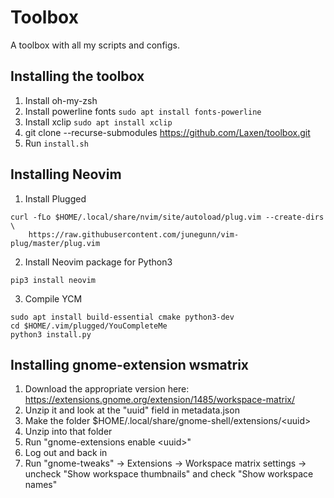 # Toolbox
A toolbox with all my scripts and configs.

## Installing the toolbox
1. Install oh-my-zsh
2. Install powerline fonts `sudo apt install fonts-powerline`
3. Install xclip `sudo apt install xclip`
4. git clone --recurse-submodules https://github.com/Laxen/toolbox.git
5. Run `install.sh`

## Installing Neovim
1. Install Plugged
```
curl -fLo $HOME/.local/share/nvim/site/autoload/plug.vim --create-dirs \
    https://raw.githubusercontent.com/junegunn/vim-plug/master/plug.vim
```
2. Install Neovim package for Python3
```
pip3 install neovim
```
3. Compile YCM
```
sudo apt install build-essential cmake python3-dev
cd $HOME/.vim/plugged/YouCompleteMe
python3 install.py
```

## Installing gnome-extension wsmatrix
1. Download the appropriate version here: https://extensions.gnome.org/extension/1485/workspace-matrix/
2. Unzip it and look at the "uuid" field in metadata.json
3. Make the folder $HOME/.local/share/gnome-shell/extensions/\<uuid\>
4. Unzip into that folder
5. Run "gnome-extensions enable \<uuid\>"
6. Log out and back in
7. Run "gnome-tweaks" -> Extensions -> Workspace matrix settings -> uncheck "Show workspace thumbnails" and check "Show workspace names"
